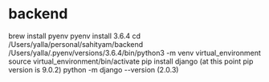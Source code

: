  # backend
brew install pyenv
pyenv install 3.6.4
cd /Users/yalla/personal/sahityam/backend
/Users/yalla/.pyenv/versions/3.6.4/bin/python3 -m venv virtual_environment
source virtual_environment/bin/activate
pip install django (at this point pip version is 9.0.2)
python -m django --version  (2.0.3)

